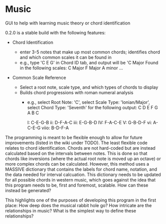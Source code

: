 # Music
GUI to help with learning music theory or chord identification

0.2.0 is a stable build with the following features:

- Chord Identification 
    - enter 3-5 notes that make up most common chords; identifies chord and which common scales it can be found in
    - e.g., type 'C E G' in Chord ID tab, and output will be 'C Major     Found in the following scales: C Major F Major A minor ... 

- Common Scale Reference
    - Select a root note, scale type, and which types of chords to display
    - Builds chord progressions with roman numeral analysis
        - e.g., select Root Note: 'C', select Scale Type: 'Ionian/Major', select Chord Type: 'Seventh' for the following output:
          C D E F G A B C
          
          I: C-E-G-B
          ii: D-F-A-C
          iii: E-G-B-D
          IV: F-A-C-E
          V: G-B-D-F
          vi: A-C-E-G
          viio: B-D-F-A
          

The programming is meant to be flexible enough to allow for future improvements (listed in the wiki under TODO). The least flexible code relates to chord identification.
Chords are not hard-coded but are instead calculated based on the intervals between notes.
This is done so that chords like inversions (where the actual root note is moved up an octave) or more complex chords can be calculated.
However, this method uses a MASSIVE dictionary that contains the labels for chord name, notation, and the data needed for interval calcuation.
This dictionary needs to be updated for all possible chords in western music, which goes against the idea that this program needs to be, first and foremost, scalable.
How can these instead be generated?

This highlights one of the purposes of developing this program in the first place: 
How deep does the musical rabbit hole go? 
How intricate are the relationships in music?
What is the simplest way to define these relationships?
